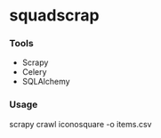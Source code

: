 # squadscrap

### Tools

* Scrapy
* Celery
* SQLAlchemy


### Usage

scrapy crawl iconosquare -o items.csv
